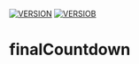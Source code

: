 [![VERSION](https:img.shields.io/badge/version-11.0-green.svg)](https://www.nba.com)
[![VERSIOB](https:img.shields.io/badge/versiob-11.0-black.svg)](https://www.facebook.com)

# finalCountdown

